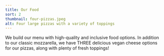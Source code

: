 ```yaml
---
title: Our Food
sort: 2
thumbnail: four-pizzas.jpeg
alt: Four large pizzas with a variety of toppings
---
```


We build our menu with high-quality and inclusive food options. In addition to our classic mozzarella, we have THREE delicious vegan cheese options for our pizzas, along with plenty of fresh toppings!

